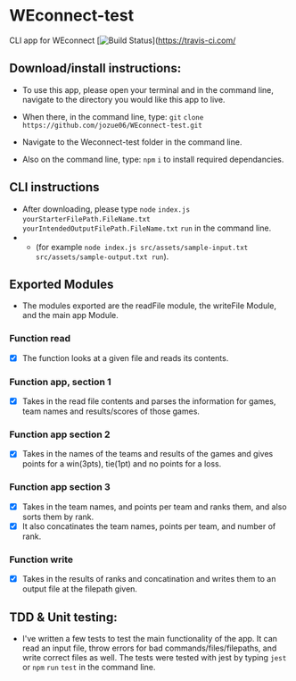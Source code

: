 # WEconnect-test
CLI app for WEconnect
[![Build Status](https://travis-ci.com/)](https://travis-ci.com/

## Download/install instructions:

* To use this app, please open your terminal and in the command line, navigate to the directory you would like this app to live.

* When there, in the command line, type: `git` `clone ` `https://github.com/jozue06/WEconnect-test.git`

* Navigate to the Weconnect-test folder in the command line.

* Also on the command line, type: `npm` `i` to install required dependancies.


## CLI instructions
* After downloading, please type `node` `index.js` `yourStarterFilePath.FileName.txt` `yourIntendedOutputFilePath.FileName.txt` `run` in the command line.
* * (for example `node index.js src/assets/sample-input.txt src/assets/sample-output.txt run`).

## Exported Modules
* The modules exported are the readFile module, the writeFile Module, and the main app Module.

### Function read
- [x] The function looks at a given file and reads its contents.

### Function app, section 1
- [x] Takes in the read file contents and parses the information for games, team names and results/scores of those games.

### Function app section 2
- [x] Takes in the names of the teams and results of the games and gives points for a win(3pts), tie(1pt) and no points for a loss.

###  Function app section 3
- [x] Takes in the team names, and points per team and ranks them,  and also sorts them by rank. 
- [x] It also concatinates the team names, points per team, and number of rank.

###  Function write
- [x] Takes in the results of ranks and concatination and writes them to an output file at the filepath given.

## TDD & Unit testing:

* I've written a few tests to test the main functionality of the app. It can read an input file, throw errors for bad commands/files/filepaths, and write correct files as well. The tests were tested with jest by typing `jest` or `npm` `run` `test` in the command line.